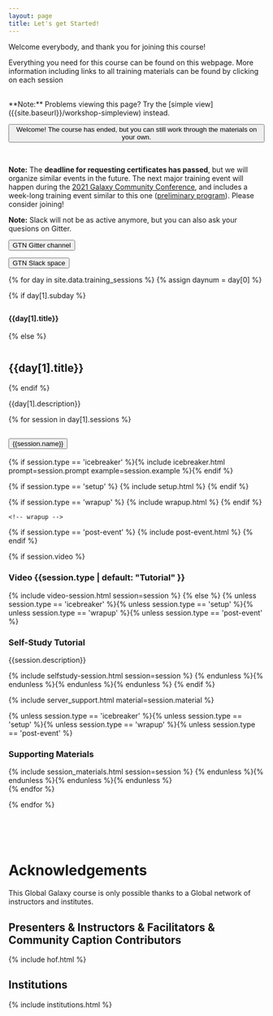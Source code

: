 ```yaml
---
layout: page
title: Let's get Started!
---
```


Welcome everybody, and thank you for joining this course!

Everything you need for this course can be found on this webpage. More information including
links to all training materials can be found by clicking on each session

<br/>
**Note:** Problems viewing this page? Try the [simple view]({{site.baseurl}}/workshop-simpleview) instead.


<a href="{{site.baseurl}}/workshop"><button type="button" class="btn btn-warning btn-lg">Welcome! The course has ended, but you can still work through the materials on your own.</button></a>

<br/>



**Note:** The **deadline for requesting certificates has passed**, but we will organize similar events in the future. The next major training event will happen during the [2021 Galaxy Community Conference](https://www.vibconferences.be/events/gcc2021-virtual-edition), and includes a week-long training event similar to this one ([preliminary program](https://galaxyproject.org/events/gcc2021/training/)). Please consider joining!

**Note:** Slack will not be as active anymore, but you can also ask your quesions on Gitter.

<a href="https://gitter.im/Galaxy-Training-Network/Lobby"><button type="button" class="btn btn-info btn-lg">GTN Gitter channel</button></a>

<a href="https://join.slack.com/t/gtnsmrgsbord/shared_invite/zt-oknf714k-BqDlVgL76396SfYiJ2xtXQ"><button type="button" class="btn btn-info btn-lg">GTN Slack space</button></a>


{% for day in site.data.training_sessions %}
 {% assign daynum = day[0] %}

{% if day[1].subday %}
<h4 class="daystart" style="margin-top:2em;"> {{day[1].title}} </h4>
{% else %}
<h2 id="{{ day[0] }}" class="daystart" style="margin-top:2em;"> {{day[1].title}} </h2>
{% endif %}
<p> {{day[1].description}} </p>
<div class="accordion" id="accordion{{daynum}}">

{% for session in day[1].sessions %}
 <div class="accordion-item">
  <h2 class="accordion-header" id="heading{{daynum}}{{forloop.index0}}">
   <button class="accordion-button" type="button" data-bs-toggle="collapse" data-bs-target="#collapse{{daynum}}{{forloop.index0}}" aria-expanded="true" aria-controls="collapse{{daynum}}{{forloop.index0}}">
        {{session.name}}
   </button>
  </h2>
  <div id="collapse{{daynum}}{{forloop.index0}}" class="accordion-collapse collapse {% if session.show  %}show{% endif %}" aria-labelledby="heading{{daynum}}{{forlop.index0}}" data-bs-parent="#accordion{{daynum}}">
   <div class="accordion-body">

   <!-- icebreaker -->
   {% if session.type == 'icebreaker' %}{% include icebreaker.html prompt=session.prompt example=session.example %}{% endif %}


   <!-- setup -->
   {% if session.type == 'setup' %}
    {% include setup.html %}
   {% endif %}

   <!-- wrapup -->
   {% if session.type == 'wrapup' %}
    {% include wrapup.html %}
   {% endif %}

    <!-- wrapup -->
   {% if session.type == 'post-event' %}
    {% include post-event.html %}
   {% endif %}


   <!-- session description
   {% if session.description %}
   <h3>Description</h3>
   <p> {{ session.description }} </p>
   {% endif %}
   -->

   <!-- speaker and video -->
   {% if session.video %}
   <h3 class="session-section"> Video {{session.type | default: "Tutorial" }} </h3>
   {% include video-session.html session=session %}
   {% else %}
   {% unless session.type == 'icebreaker' %}{% unless session.type == 'setup' %}{% unless session.type == 'wrapup' %}{% unless session.type == 'post-event' %}
   <h3 class="session-section"> Self-Study Tutorial </h3>
   {{session.description}}

   {% include selfstudy-session.html session=session %}
   {% endunless %}{% endunless %}{% endunless %}{% endunless %}
   {% endif %}

   <!-- supported servers -->
   {% include server_support.html material=session.material %}

   <!-- session links  -->
   {% unless session.type == 'icebreaker' %}{% unless session.type == 'setup' %}{% unless session.type == 'wrapup' %}{% unless session.type == 'post-event' %}
   <h3 class="session-section">Supporting Materials </h3>
   {% include session_materials.html session=session %}
   {% endunless %}{% endunless %}{% endunless %}{% endunless %}

   <!-- end session links -->

   </div><!-- end accordion body -->
  </div><!-- end collapse -->
 </div><!-- end accordion item (training session) -->
 {% endfor %}

</div><!-- end accordion (day) -->

{% endfor %}


<br/><br/><br/>
# Acknowledgements

This Global Galaxy course is only possible thanks to a Global network of instructors and institutes.

## Presenters & Instructors & Facilitators & Community Caption Contributors

{% include hof.html %}

## Institutions

{% include institutions.html %}
